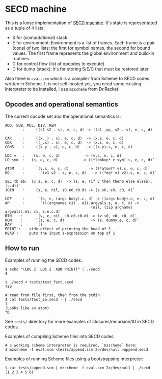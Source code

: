SECD machine
============

This is a loose implementation of [SECD machine](http://en.wikipedia.org/wiki/SECD). 
It's state is representated as a tuple of 4 lists:
* S for (computational) stack
* E for environment:
        Environment is a list of frames.
        Each frame is a pair (cons) of two lists:
            the first for symbol names, 
            the second for bound values.
        The first frame represents the global environment and build-in routines.
* C for control flow (list of opcodes to execute)
* D for dump (stack): it's for storing S/E/C that must be restored later

Also there is `eval.scm` which is a compiler from Scheme to SECD codes written in Scheme. It is not self-hosted yet, you need some existing interpreter to be installed, I use `mzscheme` from Dr.Racket.


Opcodes and operational semantics
---------------------------------

The current opcode set and the operational semantics is:

    ADD, SUB, MUL, DIV, REM
            :     ((s1 s2 . s), e, c, d) -> ((s1 _op_ s2 . s), e, c, d)

    CAR     :     ((x._) . s), e, c, d)  -> (x.s, e, c, d)
    CDR     :     ((_.x) . s), e, c, d)  -> (x.s, e, c, d)
    CONS    :     ((x y . s), e, c, d)   -> ((x.y).s, e, c, d)
       
    LDC v   :    (s, e, c, d)           -> (v.s, e, c, d)
    LD sym  :   (s, e, c, d)           -> ((*lookup* e sym).s, e, c, d)`

    ATOM    :     `(v.s, e, c, d)         -> ((*atom?* v).s, e, c, d)` 
    EQ      :       `(v1 v2 . s, e, c, d)   -> ((*eq* v1 v2).s, e, c, d)`

    SEL tb eb:  (v.s, e, c, d)  -> (s, e, (if v then thenb else elseb), (c.d))`
    JOIN    :     (s, e, nil, s0.e0.c0.d) -> (s.s0, e0, c0, d)`

    LDF     :      `(s, e, (args body).c, d) -> ((args body).e, e, c, d)
    AP      :       `(((argnames c1) . e1).argvals.s, e, c, d) -> 
                                           (nil, (zip argnames argvals).e1, c1, s.e.c.d)`
    RTN    :      `(v, e, nil, s0.e0.c0.d) -> (v.s0, e0, c0, d)`
    DUM    :      `(s, e, c, d)            -> (s, dummy.e, c, d)`
    RAP    :      `()         `
    PRINT`:    side-effect of printing the head of S
    READ`:     puts the input s-expression on top of S


How to run
----------

Examples of running the SECD codes:

    $ echo "(LDC 2  LDC 2  ADD PRINT)" | ./secd
    4

    $ ./secd < tests/test_fact.secd
    720

    # read from file first, then from the stdin
    $ cat tests/test_io.secd - | ./secd
    1
    (Looks like an atom)
    ^D

See `tests/` directory for more examples of closures/recursion/IO in SECD codes.

Examples of compiling Scheme files into SECD codes:

    # a working scheme interpreter is required, `mzscheme` here:
    $ mzscheme -f eval.scm <tests/append.scm 2>/dev/null >append.secd


Examples of running Scheme files using a bootstrapping interpreter:

    $ cat tests/append.scm | mzscheme -f eval.scm 2>/dev/null | ./secd
    (1 2 3 4 5 6)

